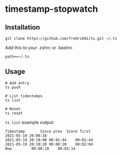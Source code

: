 # timestamp-stopwatch

## Installation

	git clone https://github.com/fredrik01/ts.git ~/.ts

Add this to your .zshrc or .bashrc

	path+=~/.ts

## Usage

	# Add entry
	ts push

	# List timestamps
	ts list

	# Reset
	ts reset

`ts list` example output:

	Timestamp		Since prev	Since first
	2021-05-19 20:08:16		
	2021-05-19 20:10:00	00:01:44	00:01:44
	2021-05-19 20:10:20	00:00:20	00:02:04
	Now			00:00:10	00:02:14
